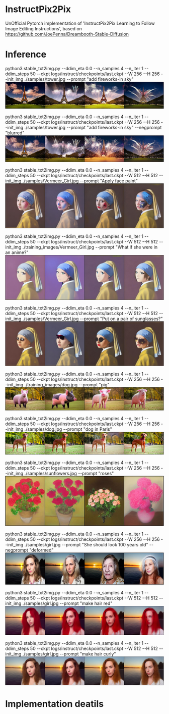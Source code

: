 # InstructPix2Pix
UnOfficial Pytorch implementation of 'InstructPix2Pix Learning to Follow Image Editing Instructions', based on https://github.com/JoePenna/Dreambooth-Stable-Diffusion

# Inference
python3 stable_txt2img.py --ddim_eta 0.0 --n_samples 4 --n_iter 1 --ddim_steps 50 --ckpt logs/instruct/checkpoints/last.ckpt --W 256 --H 256 --init_img ./samples/tower.jpg --prompt "add fireworks-in sky"
![result](https://github.com/xuduo35/InstructPix2Pix/raw/main/samples/add-fireworks-in-sky-0000.jpg )

python3 stable_txt2img.py --ddim_eta 0.0 --n_samples 4 --n_iter 1 --ddim_steps 50 --ckpt logs/instruct/checkpoints/last.ckpt --W 256 --H 256 --init_img ./samples/tower.jpg --prompt "add fireworks-in sky" --negprompt "blurred"
![result](https://github.com/xuduo35/InstructPix2Pix/raw/main/samples/add-fireworks-in-sky-0005-blurred.jpg )

python3 stable_txt2img.py --ddim_eta 0.0 --n_samples 4 --n_iter 1 --ddim_steps 50 --ckpt logs/instruct/checkpoints/last.ckpt --W 512 --H 512 --init_img ./samples/Vermeer_Girl.jpg --prompt "Apply face paint"
![result](https://github.com/xuduo35/InstructPix2Pix/raw/main/samples/Apply-face-paint-0000-512x512.jpg )

python3 stable_txt2img.py --ddim_eta 0.0 --n_samples 4 --n_iter 1 --ddim_steps 50 --ckpt logs/instruct/checkpoints/last.ckpt --W 512 --H 512 --init_img ./training_images/Vermeer_Girl.jpg --prompt "What if she were in an anime?"
![result](https://github.com/xuduo35/InstructPix2Pix/raw/main/samples/What-if-she-were-in-an-anime%3F-0000-512x512.jpg )

python3 stable_txt2img.py --ddim_eta 0.0 --n_samples 4 --n_iter 1 --ddim_steps 50 --ckpt logs/instruct/checkpoints/last.ckpt --W 512 --H 512 --init_img ./samples/Vermeer_Girl.jpg --prompt "Put on a pair of sunglasses?"
![result](https://github.com/xuduo35/InstructPix2Pix/raw/main/samples/Put-on-a-pair-of-sunglasses-0005-512x512.jpg )

python3 stable_txt2img.py --ddim_eta 0.0 --n_samples 4 --n_iter 1 --ddim_steps 50 --ckpt logs/instruct/checkpoints/last.ckpt --W 256 --H 256 --init_img ./training_images/dog.jpg --prompt "pig"
![result](https://github.com/xuduo35/InstructPix2Pix/raw/main/samples/pig-0000.jpg )

python3 stable_txt2img.py --ddim_eta 0.0 --n_samples 4 --n_iter 1 --ddim_steps 50 --ckpt logs/instruct/checkpoints/last.ckpt --W 256 --H 256 --init_img ./samples/dog.jpg --prompt "dog in Paris"
![result](https://github.com/xuduo35/InstructPix2Pix/raw/main/samples/dog-in-Paris-0000.jpg )

python3 stable_txt2img.py --ddim_eta 0.0 --n_samples 4 --n_iter 1 --ddim_steps 50 --ckpt logs/instruct/checkpoints/last.ckpt --W 256 --H 256 --init_img ./samples/sunflowers.jpg --prompt "roses"
![result](https://github.com/xuduo35/InstructPix2Pix/raw/main/samples/roses-0000.jpg )

python3 stable_txt2img.py --ddim_eta 0.0 --n_samples 4 --n_iter 1 --ddim_steps 50 --ckpt logs/instruct/checkpoints/last.ckpt --W 256 --H 256 --init_img ./samples/girl.jpg --prompt "She should look 100 years old" --negprompt "deformed"
![result](https://github.com/xuduo35/InstructPix2Pix/raw/main/samples/She-should-look-100-years-old-0000-deformed.jpg )

python3 stable_txt2img.py --ddim_eta 0.0 --n_samples 4 --n_iter 1 --ddim_steps 50 --ckpt logs/instruct/checkpoints/last.ckpt --W 512 --H 512 --init_img ./samples/girl.jpg --prompt "make hair red"
![result](https://github.com/xuduo35/InstructPix2Pix/raw/main/samples/make-hair-red-0000-512x512.jpg )

python3 stable_txt2img.py --ddim_eta 0.0 --n_samples 4 --n_iter 1 --ddim_steps 50 --ckpt logs/instruct/checkpoints/last.ckpt --W 512 --H 512 --init_img ./samples/girl.jpg --prompt "make hair curly"
![result](https://github.com/xuduo35/InstructPix2Pix/raw/main/samples/make-hair-curly-0000-512x512.jpg )

# Implementation deatils

